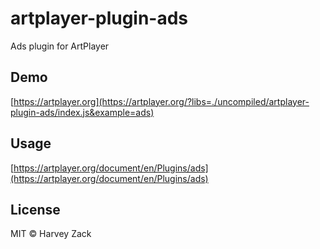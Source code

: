 # artplayer-plugin-ads

Ads plugin for ArtPlayer

## Demo

[https://artplayer.org](https://artplayer.org/?libs=./uncompiled/artplayer-plugin-ads/index.js&example=ads)

## Usage

[https://artplayer.org/document/en/Plugins/ads](https://artplayer.org/document/en/Plugins/ads)

## License

MIT © Harvey Zack
